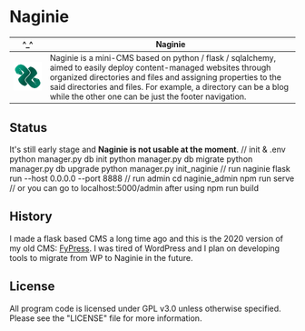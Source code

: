 # Naginie


| ^_^ | Naginie                               |
| ------------- | ------------------------------------ |
| ![Naginie](https://raw.githubusercontent.com/Fy-/Naginie/master/naginie_admin/public/img/icons/android-chrome-192x192.png) | Naginie is a mini-CMS based on python / flask / sqlalchemy, aimed to easily deploy content-managed websites through organized directories and files and assigning properties to the said directories and files. For example, a directory can be a blog while the other one can be just the footer navigation. |


## Status ##
It's still early stage and **Naginie is not usable at the moment**.
	// init & .env 
	python manager.py db init
	python manager.py db migrate
	python manager.py db upgrade
	python manager.py init_naginie 
	// run naginie
	flask run --host 0.0.0.0 --port 8888
	// run admin
	cd naginie_admin
	npm run serve // or you can go to localhost:5000/admin after using npm run build



## History ##
I made a flask based CMS a long time ago and this is the 2020 version of my old CMS: [FyPress](https://github.com/Fy-/FyPress). I was tired of WordPress and I plan on developing tools to migrate from WP to Naginie in the future.

## License
All program code is licensed under GPL v3.0 unless otherwise specified.  Please see the "LICENSE" file for more information.  
